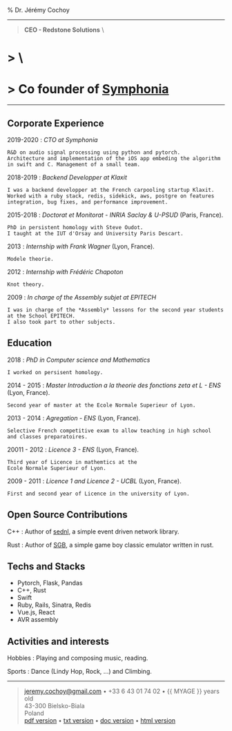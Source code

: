% Dr. Jérémy Cochoy

----

> **CEO - Redstone Solutions**
> \
# > \
# > Co founder of [Symphonia](http://symphonia.app)

----

Corporate Experience
--------------------

2019-2020
:   *CTO at Symphonia*

    R&D on audio signal processing using python and pytorch.
    Architecture and implementation of the iOS app embeding the algorithm
    in swift and C. Management of a small team.

2018-2019
:   *Backend Developper at Klaxit*

    I was a backend developper at the French carpooling startup Klaxit.
    Worked with a ruby stack, redis, sidekick, aws, postgre on features
    integration, bug fixes, and performance improvement.

2015-2018
:   *Doctorat et Monitorat - INRIA Saclay & U-PSUD*
    (Paris, France).

    PhD in persistent homology with Steve Oudot.
    I taught at the IUT d'Orsay and University Paris Descart.

2013
:   *Internship with Frank Wagner*
    (Lyon, France).

    Modele theorie.

2012
:   *Internship with Frédéric Chapoton*

    Knot theory.

2009
:   *In charge of the Assembly subjet at EPITECH*

    I was in charge of the *Assembly* lessons for the second year students
    at the School EPITECH.
    I also took part to other subjects.

Education
---------

2018
:   *PhD in Computer science and Mathematics*

    I worked on persisent homology.

2014 - 2015
:   *Master Introduction a la theorie des fonctions zeta et L - ENS*
    (Lyon, France).

    Second year of master at the Ecole Normale Superieur of Lyon.

2013 - 2014
:   *Agregation - ENS* (Lyon, France).

    Selective French competitive exam to allow teaching in high school
    and classes preparatoires.

20011 - 2012
:   *Licence 3 - ENS* (Lyon, France).

    Third year of Licence in mathemtics at the
    Ecole Normale Superieur of Lyon.


2009 - 2011
:   *Licence 1 and Licence 2 - UCBL* (Lyon, France).

    First and second year of Licence in the university of Lyon.

Open Source Contributions
-------------------------

C++
:   Author of
    [sednl](https://github.com/jeremycochoy/sednl), a
    simple event driven network library.

Rust
:   Author of
    [SGB](https://github.com/jeremycochoy/sgb), a
    simple game boy classic emulator written in rust.

Techs and Stacks
---------------

* Pytorch, Flask, Pandas
* C++, Rust
* Swift
* Ruby, Rails, Sinatra, Redis
* Vue.js, React
* AVR assembly

Activities and interests
------------------------

Hobbies
:   Playing and composing music, reading.

Sports
:   Dance (Lindy Hop, Rock, ...) and Climbing.


----

> jeremy.cochoy@gmail.com • +33 6 43 01 74 02 • {{ MYAGE }} years old\
> 43-300 Bielsko-Biala\
> Poland
> \
> [pdf version](http://zenol.fr/resume/index.pdf) •
> [txt version](http://zenol.fr/resume/index.txt) •
> [doc version](http://zenol.fr/resume/index.docx) •
> [html version](http://zenol.fr/resume/index.html)
